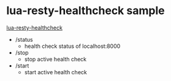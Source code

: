 # lua-resty-healthcheck sample

[lua-resty-healthcheck](https://kong.github.io/lua-resty-healthcheck/index.html)

- /status
    - health check status of localhost:8000
- /stop
    - stop active health check
- /start
    - start active health check


